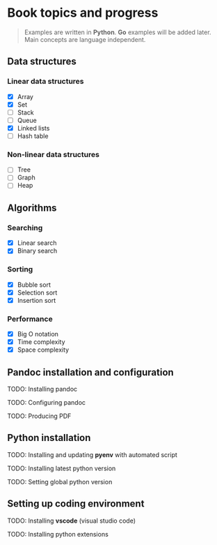 # Book topics and progress

> Examples are written in **Python**. **Go** examples will be added later. Main concepts are language independent.

## Data structures

### Linear data structures

* [x] Array
* [x] Set
* [ ] Stack
* [ ] Queue
* [x] Linked lists
* [ ] Hash table

### Non-linear data structures
* [ ] Tree
* [ ] Graph
* [ ] Heap

## Algorithms

### Searching

* [x] Linear search
* [x] Binary search

### Sorting

* [x] Bubble sort
* [x] Selection sort
* [x] Insertion sort

### Performance

* [x] Big O notation
* [x] Time complexity
* [x] Space complexity

## Pandoc installation and configuration
TODO: Installing pandoc

TODO: Configuring pandoc

TODO: Producing PDF


## Python installation
TODO: Installing and updating **pyenv** with automated script

TODO: Installing latest python version

TODO: Setting global python version

## Setting up coding environment
TODO: Installing **vscode** (visual studio code)

TODO: Installing python extensions
